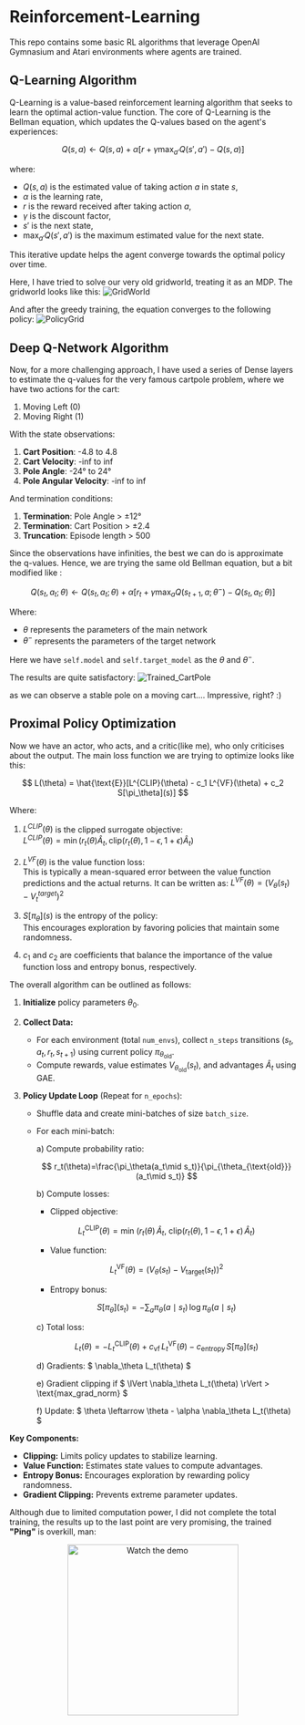 # Reinforcement-Learning
This repo contains some basic RL algorithms that leverage OpenAI Gymnasium and Atari environments where agents are trained.

## Q-Learning Algorithm
Q-Learning is a value-based reinforcement learning algorithm that seeks to learn the optimal action-value function. The core of Q-Learning is the Bellman equation, which updates the Q-values based on the agent's experiences:

$$
Q(s, a) \leftarrow Q(s, a) + \alpha \left[ r + \gamma \max_{a'} Q(s', a') - Q(s, a) \right]
$$

where:
- $Q(s, a)$ is the estimated value of taking action $a$ in state $s$,
- $\alpha$ is the learning rate,
- $r$ is the reward received after taking action $a$,
- $\gamma$ is the discount factor,
- $s'$ is the next state,
- $\max_{a'} Q(s', a')$ is the maximum estimated value for the next state.

This iterative update helps the agent converge towards the optimal policy over time.

Here, I have tried to solve our very old gridworld, treating it as an MDP. The gridworld looks like this:
![GridWorld](images/gridworld.png)

And after the greedy training, the equation converges to the following policy:
![PolicyGrid](images/policy_grid.png)


## Deep Q-Network Algorithm
Now, for a more challenging approach, I have used a series of Dense layers to estimate the q-values for the very famous cartpole problem, 
where we have two actions for the cart:
1. Moving Left (0)
2. Moving Right (1)

With the state observations:
1. **Cart Position**: -4.8 to 4.8
2. **Cart Velocity**: -inf to inf
3. **Pole Angle**: -24° to 24°
4. **Pole Angular Velocity**: -inf to inf

And termination conditions:
1. **Termination**: Pole Angle > ±12°
2. **Termination**: Cart Position > ±2.4
3. **Truncation**: Episode length > 500

Since the observations have infinities, the best we can do is approximate the q-values. Hence, we are trying the same old Bellman equation, but a bit modified like :

$$
Q(s_t, a_t; \theta) \leftarrow Q(s_t, a_t; \theta) + \alpha [r_t + \gamma \max_{a} Q(s_{t+1}, a; \theta^-) - Q(s_t, a_t; \theta)]
$$  

Where:  
   - $\theta$ represents the parameters of the main network  
   - $\theta^-$ represents the parameters of the target network

Here we have `self.model` and `self.target_model` as the $\theta$ and $\theta^-$.

The results are quite satisfactory:
![Trained_CartPole](videos/cartpole_run.gif)

as we can observe a stable pole on a moving cart.... Impressive, right? :) 

## Proximal Policy Optimization
Now we have an actor, who acts, and a critic(like me), who only criticises about the output. The main loss function we are trying to optimize looks like this:

$$
   L(\theta) = \hat{\text{E}}[L^{CLIP}(\theta) - c_1 L^{VF}(\theta) + c_2 S[\pi_\theta](s)]
$$

Where:

1. $L^{CLIP}(\theta)$ is the clipped surrogate objective:  
   $L^{CLIP}(\theta) = \min(r_t(\theta)\hat{A}_t, \text{clip}(r_t(\theta), 1-\epsilon, 1+\epsilon)\hat{A}_t)$

2. $L^{VF}(\theta)$ is the value function loss:  
   This is typically a mean-squared error between the value function predictions and the actual returns. It can be written as:
   $L^{VF}(\theta) = (V_\theta(s_t) - V^{target}_t)^2$

3. $S[\pi_\theta](s)$ is the entropy of the policy:  
   This encourages exploration by favoring policies that maintain some randomness.

4. $c_1$ and $c_2$ are coefficients that balance the importance of the value function loss and entropy bonus, respectively.

The overall algorithm can be outlined as follows:

1. **Initialize** policy parameters $\theta_0$.

2. **Collect Data:**
   - For each environment (total `num_envs`), collect `n_steps` transitions $(s_t, a_t, r_t, s_{t+1})$ using current policy $\pi_{\theta_{\text{old}}}$.
   - Compute rewards, value estimates $V_{\theta_{\text{old}}}(s_t)$, and advantages $\hat{A}_t$ using GAE.

3. **Policy Update Loop** (Repeat for `n_epochs`):

   - Shuffle data and create mini-batches of size `batch_size`.

   - For each mini-batch:

     a) Compute probability ratio:

      $$
        r_t(\theta)=\frac{\pi_\theta(a_t\mid s_t)}{\pi_{\theta_{\text{old}}}(a_t\mid s_t)}
      $$

     b) Compute losses:

        - Clipped objective:

      $$
          L_t^{\mathrm{CLIP}}(\theta)
          = \min\!\big(r_t(\theta)\,\hat A_t,\ \mathrm{clip}(r_t(\theta),1-\epsilon,1+\epsilon)\,\hat A_t\big)
      $$

        - Value function:

      $$
          L_t^{\mathrm{VF}}(\theta)=\big(V_\theta(s_t)-V_{\mathrm{target}}(s_t)\big)^2
      $$

        - Entropy bonus:

      $$
          S[\pi_\theta](s_t) = -\sum_a \pi_\theta(a\mid s_t)\,\log \pi_\theta(a\mid s_t)
      $$

     c) Total loss:

      $$
        L_t(\theta) = -L_t^{\mathrm{CLIP}}(\theta) + c_{\mathrm{vf}}\,L_t^{\mathrm{VF}}(\theta) - c_{\mathrm{entropy}}\,S[\pi_\theta](s_t)
      $$

     d) Gradients: $ \nabla_\theta L_t(\theta) $

     e) Gradient clipping if $ \lVert \nabla_\theta L_t(\theta) \rVert > \text{max\_grad\_norm} $

     f) Update: $ \theta \leftarrow \theta - \alpha \nabla_\theta L_t(\theta) $

**Key Components:**
- **Clipping:** Limits policy updates to stabilize learning.
- **Value Function:** Estimates state values to compute advantages.
- **Entropy Bonus:** Encourages exploration by rewarding policy randomness.
- **Gradient Clipping:** Prevents extreme parameter updates.

Although due to limited computation power, I did not complete the total training, the results up to the last point are very promising, the trained **"Ping"** is overkill, man:

<p align="center">
  <a href="videos/demo.mp4">
    <img src="videos/ppo_pong_eval-step-0-to-step-3000.gif" alt="Watch the demo" width="300"/>
  </a>
</p>
